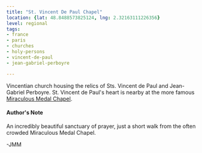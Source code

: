 ```yaml
---
title: "St. Vincent De Paul Chapel"
location: {lat: 48.8488573825124, lng: 2.32163111226356}
level: regional
tags:
- france
- paris
- churches
- holy-persons
- vincent-de-paul
- jean-gabriel-perboyre

---
```



Vincentian church housing the relics of Sts. Vincent de Paul and Jean-Gabriel Perboyre.  St. Vincent de Paul's heart is nearby at the more famous [Miraculous Medal Chapel](/places/fr-paris-chapel-of-our-lady-of-the-miraculous-medal).

#### Author's Note

An incredibly beautiful sanctuary of prayer, just a short walk from the often crowded Miraculous Medal Chapel.

-JMM




